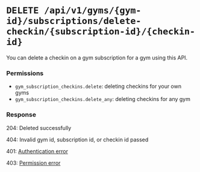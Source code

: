 # `DELETE /api/v1/gyms/{gym-id}/subscriptions/delete-checkin/{subscription-id}/{checkin-id}`
You can delete a checkin on a gym subscription for a gym using this API.


### Permissions

- `gym_subscription_checkins.delete`: deleting checkins for your own gyms
- `gym_subscription_checkins.delete_any`: deleting checkins for any gym

### Response

204: Deleted successfully

404: Invalid gym id, subscription id, or checkin id passed

401: [Authentication error](../../authentication-errors.md)

403: [Permission error](../../permission-errors.md)
